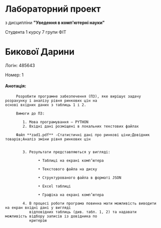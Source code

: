 # Лабораторний проект
з дисципліни **"Уведення в комп'ютерні науки"**

Студента 1 курсу 7 групи ФІТ

# Бикової Дарини

Логін: 485643

Номер: 1

#### Анотація:

         Розробити програмне забезпечення (ПЗ), яке вирішує задачу розрахунку і аналізу рівня ринкових цін на 
    основі вхідних даних з таблиць 1 і 2.

         Вимоги до ПЗ:

            1. Мова програмування – PYTHON 
            2. Вхідні дані розміщені в локальних текстових файлах 

         Файл **zad1.pdf** -Статистичні дані про ринкові ціни;Довідник товарів;Аналіз зміни рівня ринкових цін


            3. Результати представляються у вигляді:

                   • Таблиці на екрані комп’ютера 
 
                   • Текстового файла на диску 
 
                   • Структурованого файла в форматі JSON 
 
                   • Excel таблиці 
 
                   • Графіка на екрані комп’ютера
 
            4. В процесі роботи програма повинна мати можливість виводити на екран вхідні дані у вигляді 
               відповідних таблиць (див. табл. 1, 2) та надавати можливість відбору записів із довідника по 
               критерію
